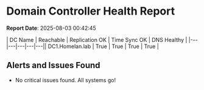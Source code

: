 ﻿# Domain Controller Health Report
**Report Date**: 2025-08-03 00:42:45

| DC Name | Reachable | Replication OK | Time Sync OK | DNS Healthy |
|---|---|---|---|---|| DC1.Homelan.lab | True | True | True | True |

## Alerts and Issues Found
- No critical issues found. All systems go!

